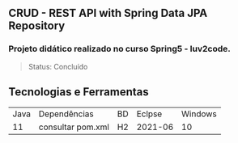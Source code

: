 ## CRUD - REST API with Spring Data JPA Repository
### Projeto didático realizado no curso Spring5 - luv2code. 
> Status: Concluído


## Tecnologias e Ferramentas
<table>
  <tr> 
    <td>Java</td>
    <td>Dependências</td>
    <td>BD</td>
    <td>Eclpse</td>
    <td>Windows</td>
  </tr>
  <tr> 
    <td>11</td>
    <td>consultar pom.xml</td>
    <td>H2</td>
    <td>2021-06</td>
    <td>10</td>
  </tr>
</table>
